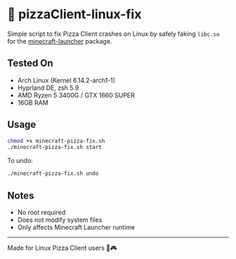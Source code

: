 # 🍕 pizzaClient-linux-fix

Simple script to fix Pizza Client crashes on Linux by safely faking `libc.so` for the [minecraft-launcher](https://aur.archlinux.org/packages/minecraft-launcher) package.

## Tested On
- Arch Linux (Kernel 6.14.2-arch1-1)
- Hyprland DE, zsh 5.9
- AMD Ryzen 5 3400G / GTX 1660 SUPER
- 16GB RAM

## Usage
```bash
chmod +x minecraft-pizza-fix.sh
./minecraft-pizza-fix.sh start
```
To undo:
```bash
./minecraft-pizza-fix.sh undo
```

## Notes
- No root required
- Does not modify system files
- Only affects Minecraft Launcher runtime

---
Made for Linux Pizza Client users 🐧🎮
